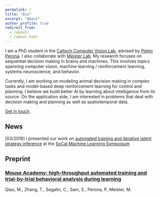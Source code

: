 ```yaml
---
permalink: /
title: "Bio"
excerpt: "About"
author_profile: true
redirect_from: 
  - /about/
  - /about.html
---
```


I am a PhD student in the [Caltech Computer Vision Lab](http://www.vision.caltech.edu), advised by [Pietro Perona](https://en.wikipedia.org/wiki/Pietro_Perona). I also collaborate with [Meister Lab](https://meisterlab.caltech.edu). My research focuses on sequential decision making in brains and machines. This involves topics spanning computer vision, machine learning / reinforcement learning, systems neuroscience, and behavior.

Currently, I am working on modeling animal decision making in complex tasks and model-based deep reinforcement learning for control and planning. I believe we build better AI by learning about intelligence from its source. On the application side, I am interested in problems that deal with decision making and planning as well as spatiotemporal data.

[Get in touch](mailto:tonyzhang@caltech.edu).


## News
[03/2019] I presented our work on [automated training and iterative latent strategy inference](https://www.biorxiv.org/content/10.1101/467878v1) at the [SoCal Machine Learning Symposium](https://sites.google.com/view/socalml2019)

## Preprint

### [Mouse Academy: high-throughput automated training and trial-by-trial behavioral analysis during learning](https://www.biorxiv.org/content/10.1101/467878v1)
Qiao, M., Zhang, T., Segalin, C., Sam, S., Perona, P, Meister, M.

